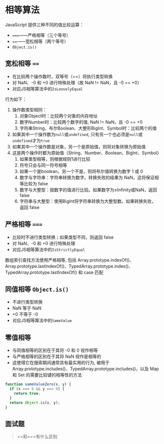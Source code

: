 # 相等算法

JavaScript 提供三种不同的值比较运算：
- `===`——严格相等（三个等号）
- `==`——宽松相等（两个等号）
- `Object.is()`

## 宽松相等 `==`
- 在比较两个操作数时，双等号（==）将执行类型转换
- 对 NaN、-0 和 +0 进行特殊处理（故 NaN != NaN，且 -0 == +0）
- 对应JS相等算法中的`IsLooselyEqual`

行为如下：
1. 操作数类型相同：
   1. 对象Object时：比较两个对象的内存地址
   2. 数字Number时：比较两个数字的值, NaN != NaN，且 -0 == +0
   3. 字符串String、布尔Boolean、大整形BigInt、Symbol时：比较两个的值
2. 如果其中一个操作数为`null`或`undefined`, 只有另一个也必须是`null`或`undefined`才为`true`
3. 如果其中一个操作数是对象，另一个是原始值，则将对象转换为原始值
4. 这是两个操作时都为原始值（String、Number、Boolean、BigInt、Symbol）
   1. 如果类型相等，则根据规则1进行比较
   2. 符号只会与同一符号相等
   3. 如果一个是boolean，另一个不是，则将布尔值转换为数字 1 或 0
   4. 数字与字符串：字符串转换为数字。转换失败的结果为 NaN，这将保证相等比较为 false
   5. 数字与大整型：按数字的值进行比较。如果数字为±Infinity或NaN，返回 false
   6. 字符串与大整型：使用BigInt将字符串转换为大整型数。如果转换失败，返回 false


## 严格相等 `===`
- 比较时不进行类型转换；如果类型不同，则返回 false
- 对 NaN、-0 和 +0 进行特殊处理
- 对应JS相等算法中的`IsStrictlyEqual`

数组索引查找方法使用严格相等, 包括 Array.prototype.indexOf()、Array.prototype.lastIndexOf()、TypedArray.prototype.index()、TypedArray.prototype.lastIndexOf() 和 case 匹配


## 同值相等 `Object.is()`
- 不进行类型转换
- NaN 等于 NaN
- +0 不等于 -0
- 对应JS相等算法中的`SameValue`

## 零值相等
- 与同值相等的区别在于其将 -0 和 0 视作相等
- 与严格相等的区别在于其将 NaN 视作是相等的
- 这使得它在搜索期间通常具有最实用的行为, 被用于 Array.prototype.includes()、TypedArray.prototype.includes()，以及 Map 和 Set 的需要比较键的相等性的方法
```js
function sameValueZero(x, y) {
  if (x === 0 && y === 0) {
    return true;
  }
  return Object.is(x, y);
}
```

## 面试题
> ==和===有什么区别
